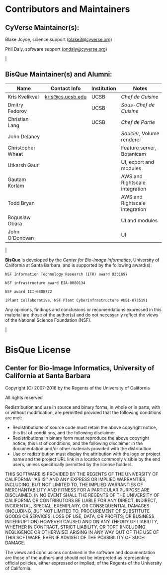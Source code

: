 # Contributors and Maintainers

## CyVerse Maintainer(s): 

Blake Joyce, science support (blake3@cyverse.org)

Phil Daly, software support (pndaly@cyverse.org)

|

## BisQue Maintainer(s) and Alumni: 

| Name              | Contact Info     | Institution | Notes                          |
|-------------------|------------------|-------------|--------------------------------|
| Kris Kvelikval    | kris@cs.ucsb.edu | UCSB        | *Chef de Cuisine*              |
| Dmitry Fedorov    |                  | UCSB        | *Sous-Chef de Cuisine*         |
| Christian Lang    |                  | UCSB        | *Chef de Partie*               |
| John Delaney      |                  |             | *Saucier*, Volume renderer     |
| Christopher Wheat |                  |             | Feature server, Botanicam      |
| Utkarsh Gaur      |                  |             | UI, export and modules         |
| Gautam Korlam     |                  |             | AWS and Rightscale integration |
| Todd Bryan        |                  |             | AWS and Rightscale integration |
| Boguslaw Obara    |                  |             | UI and modules                 |
| John O'Donovan    |                  |             | UI                             |

|

**BisQue** is developed by the *Center for Bio-Image Informatics*, University of California at Santa Barbara, and is supported by the following award(s):

	NSF Information Technology Research (ITR) award 0331697

	NSF infrastructure award EIA-0080134

	NSF award III-0808772

	iPlant Collaborative, NSF Plant Cyberinfrastructure #DBI-0735191

Any opinions, findings and conclusions or recomendations expressed in this material are those of the author(s) 
and do not necessarily reflect the views of the National Science Foundation (NSF).

|

# BisQue License

## Center for Bio-Image Informatics, University of California at Santa Barbara

Copyright (C) 2007-2018 by the Regents of the University of California

All rights reserved

Redistribution and use in source and binary forms, in whole or in parts, with or without modification, are permitted provided that the following conditions are met:

  * Redistributions of source code must retain the above copyright notice, this list of conditions, and the following disclaimer.
  * Redistributions in binary form must reproduce the above copyright notice, this list of conditions, and the following disclaimer in the documentation and/or other materials provided with the distribution.
  * Use or redistribution must display the attribution with the logo or project name and the project URL link in a location commonly visible by the end users, unless specifically permitted by the license holders.

THIS SOFTWARE IS PROVIDED BY THE REGENTS OF THE UNIVERSITY OF CALIFORNIA ''AS IS'' AND ANY EXPRESS OR IMPLIED WARRANTIES, INCLUDING, BUT NOT LIMITED TO, THE IMPLIED WARRANTIES OF MERCHANTABILITY AND FITNESS FOR A PARTICULAR PURPOSE ARE DISCLAIMED. IN NO EVENT SHALL THE REGENTS OF THE UNIVERSITY OF CALIFORNIA OR CONTRIBUTORS BE LIABLE FOR ANY DIRECT, INDIRECT, INCIDENTAL, SPECIAL, EXEMPLARY, OR CONSEQUENTIAL DAMAGES (INCLUDING, BUT NOT LIMITED TO, PROCUREMENT OF SUBSTITUTE GOODS OR SERVICES; LOSS OF USE, DATA, OR PROFITS; OR BUSINESS INTERRUPTION) HOWEVER CAUSED AND ON ANY THEORY OF LIABILITY, WHETHER IN CONTRACT, STRICT LIABILITY, OR TORT (INCLUDING NEGLIGENCE OR OTHERWISE) ARISING IN ANY WAY OUT OF THE USE OF THIS SOFTWARE, EVEN IF ADVISED OF THE POSSIBILITY OF SUCH DAMAGE.

The views and conclusions contained in the software and documentation are those of the authors and should not be interpreted as representing official policies, either expressed or implied, of the Regents of the University of California.

